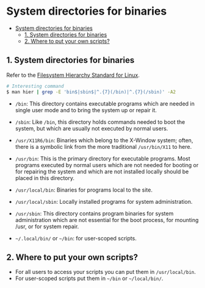 # System directories for binaries

- [System directories for binaries](#system-directories-for-binaries)
  - [1. System directories for binaries](#1-system-directories-for-binaries)
  - [2. Where to put your own scripts?](#2-where-to-put-your-own-scripts)

## 1. System directories for binaries

Refer to the [Filesystem Hierarchy Standard for Linux](https://en.wikipedia.org/wiki/Filesystem_Hierarchy_Standard).

```bash
# Interesting command
$ man hier | grep -E 'bin$|sbin$|^.{7}(/bin)|^.{7}(/sbin)' -A2                                                                                                 ~
```

- `/bin`: This directory contains executable programs which are needed in single user mode and to bring the system up or repair it.

- `/sbin`: Like `/bin`, this directory holds commands needed to boot the system, but which are usually not executed by normal users.

- `/usr/X11R6/bin`: Binaries which belong to the X-Window system; often, there is a symbolic link from the more traditional `/usr/bin/X11` to here.

- `/usr/bin`: This is the primary directory for executable programs. Most programs executed by normal users which are not needed for booting or for repairing the system and which are not installed locally should be placed in this directory.
- `/usr/local/bin`: Binaries for programs local to the site.

- `/usr/local/sbin`: Locally installed programs for system administration.

- `/usr/sbin`: This directory contains program binaries for system administration which are not essential for the boot process, for mounting /usr, or for system repair.
- `~/.local/bin/` or `~/bin`: for user-scoped scripts.

## 2. Where to put your own scripts?

- For all users to access your scripts you can put them in `/usr/local/bin`.
- For user-scoped scripts put them in `~/bin` or `~/local/bin/`.
